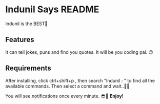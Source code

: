 # Indunil Says README

Indunil is the BEST🤪

## Features

It can tell jokes, puns and find you quotes. It will be you coding pal. 😉

## Requirements

After installing, click ctrl+shift+p , then search "Indunil : " to find all the available commands.
Then select a command and wait..🧘‍♂️

You will see notifications once every minute. 😎🥳
**Enjoy!**

